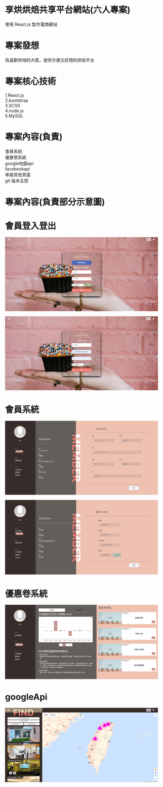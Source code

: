 # 享烘烘焙共享平台網站(六人專案)

使用 React.js 製作電商網站

# 專案發想

為喜歡烘培的大眾，堤供方便又好用的烘焙平台

# 專案核心技術

1.React.js<br>
2.bootstrap<br>
3.SCSS<br>
4.node.js<br>
5.MySQL<br>

# 專案內容(負責)

會員系統<br>
優惠卷系統<br>
google地圖api<br>
facebookapi<br>
串接其他頁面<br>
git 版本主控<br>

# 專案內容(負責部分示意圖)

# 會員登入登出

![image](https://github.com/abc820219/handmadeTeam/blob/master/handmadeImg/home.png)

![image](https://github.com/abc820219/handmadeTeam/blob/master/handmadeImg/register.png)

# 會員系統

![image](https://github.com/abc820219/handmadeTeam/blob/master/handmadeImg/memberInfo.png)

![image](https://github.com/abc820219/handmadeTeam/blob/master/handmadeImg/password.png)

# 優惠卷系統

![image](https://github.com/abc820219/handmadeTeam/blob/master/handmadeImg/coupon.png)


# googleApi

![image](https://github.com/abc820219/handmadeTeam/blob/master/handmadeImg/googleApi.png)



